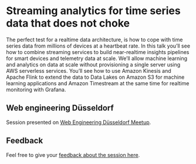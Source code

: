 # Streaming analytics for time series data that does not choke

The perfect test for a realtime data architecture, is how to cope with time series data from millions of devices at a heartbeat rate. In this talk you’ll see how to combine streaming services to build near-realtime insights pipelines for smart devices and telemetry data at scale. We’ll allow machine learning and analytics on data at scale without provisioning a single server using AWS serverless services. You’ll see how to use Amazon Kinesis and Apache Flink to extend the data to Data Lakes on Amazon S3 for machine learning applications and Amazon Timestream at the same time for realtime monitoring with Grafana.

## Web engineering Düsseldorf

Session presented on [Web Engineering Düsseldorf Meetup](https://www.meetup.com/web-engineering-duesseldorf/events/296423837/).

## Feedback
Feel free to give your [feedback about the session here](https://pulse.aws/survey/FL1FAATO).